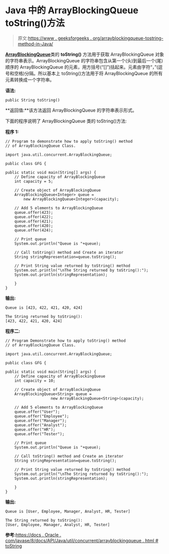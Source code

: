 # Java 中的 ArrayBlockingQueue toString()方法

> 原文:[https://www . geeksforgeeks . org/arrayblockingqueue-tostring-method-in-Java/](https://www.geeksforgeeks.org/arrayblockingqueue-tostring-method-in-java/)

[**ArrayBlockingQueue**](https://www.geeksforgeeks.org/arrayblockingqueue-class-in-java/)类的 **toString()** 方法用于获取 ArrayBlockingQueue 对象的字符串表示。ArrayBlockingQueue 的字符串包含从第一个(头)到最后一个(尾)顺序的 ArrayBlockingQueue 的元素，用方括号(“[]”)括起来。元素由字符“，”(逗号和空格)分隔。所以基本上 toString()方法用于将 ArrayBlockingQueue 的所有元素转换成一个字符串。

**语法:**

```
public String toString()
```

**返回值:**该方法返回 ArrayBlockingQueue 的字符串表示形式。

下面的程序说明了 ArrayBlockingQueue 类的 toString()方法:

**程序 1:**

```
// Program to demonstrate how to apply toString() method
// of ArrayBlockingQueue Class.

import java.util.concurrent.ArrayBlockingQueue;

public class GFG {

public static void main(String[] args) {
    // Define capacity of ArrayBlockingQueue
    int capacity = 5;

    // Create object of ArrayBlockingQueue
    ArrayBlockingQueue<Integer> queue = 
        new ArrayBlockingQueue<Integer>(capacity);

    // Add 5 elements to ArrayBlockingQueue
    queue.offer(423);
    queue.offer(422);
    queue.offer(421);
    queue.offer(420);
    queue.offer(424);

    // Print queue
    System.out.println("Queue is "+queue);

    // Call toString() method and Create an iterator
    String stringRepresentation=queue.toString();

    // Print String value returned by toString() method
    System.out.println("\nThe String returned by toString():");
    System.out.println(stringRepresentation);

    } 
}
```

**输出:**

```
Queue is [423, 422, 421, 420, 424]

The String returned by toString():
[423, 422, 421, 420, 424]

```

**程序二:**

```
// Program Demonstrate how to apply toString() method
// of ArrayBlockingQueue Class.

import java.util.concurrent.ArrayBlockingQueue;

public class GFG {

public static void main(String[] args) {
    // Define capacity of ArrayBlockingQueue
    int capacity = 10;

    // Create object of ArrayBlockingQueue
    ArrayBlockingQueue<String> queue = 
                    new ArrayBlockingQueue<String>(capacity);

    // Add 5 elements to ArrayBlockingQueue
    queue.offer("User");
    queue.offer("Employee");
    queue.offer("Manager");
    queue.offer("Analyst");
    queue.offer("HR");
    queue.offer("Tester");

    // Print queue
    System.out.println("Queue is "+queue);

    // Call toString() method and Create an iterator
    String stringRepresentation=queue.toString();

    // Print String value returned by toString() method
    System.out.println("\nThe String returned by toString():");
    System.out.println(stringRepresentation);

    } 
}
```

**输出:**

```
Queue is [User, Employee, Manager, Analyst, HR, Tester]

The String returned by toString():
[User, Employee, Manager, Analyst, HR, Tester]

```

**参考:**[https://docs . Oracle . com/javase/8/docs/API/Java/util/concurrent/arrayblockingqueue . html # toString](https://docs.oracle.com/javase/8/docs/api/java/util/concurrent/ArrayBlockingQueue.html#toString--)